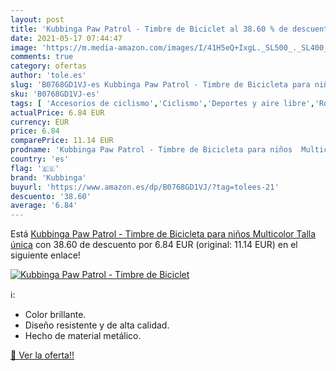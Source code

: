 ```yaml
---
layout: post
title: 'Kubbinga Paw Patrol - Timbre de Biciclet al 38.60 % de descuento'
date: 2021-05-17 07:44:47
image: 'https://m.media-amazon.com/images/I/41H5eQ+IxgL._SL500_._SL400_.jpg'
comments: true
category: ofertas
author: 'tole.es'
slug: 'B0768GD1VJ-es Kubbinga Paw Patrol - Timbre de Bicicleta para niños...'
sku: 'B0768GD1VJ-es'
tags: [ 'Accesorios de ciclismo','Ciclismo','Deportes y aire libre','Ropa y equipo para deportes','Timbres de ciclismo','bicicleta','kubbinga', ]
actualPrice: 6.84 EUR
currency: EUR
price: 6.84
comparePrice: 11.14 EUR
prodname: 'Kubbinga Paw Patrol - Timbre de Bicicleta para niños  Multicolor  Talla única'
country: 'es'
flag: '🇪🇸'
brand: 'Kubbinga'
buyurl: 'https://www.amazon.es/dp/B0768GD1VJ/?tag=tolees-21'
descuento: '38.60'
average: '6.84'
---
```


Está [Kubbinga Paw Patrol - Timbre de Bicicleta para niños  Multicolor  Talla única](https://www.amazon.es/dp/B0768GD1VJ/?tag=tolees-21) con 38.60 de descuento por 6.84 EUR (original: 11.14 EUR) en el siguiente enlace!

[![Kubbinga Paw Patrol - Timbre de Biciclet](https://m.media-amazon.com/images/I/41H5eQ+IxgL._SL500_._SL400_.jpg)](https://www.amazon.es/dp/B0768GD1VJ/?tag=tolees-21)

ℹ️:

- Color brillante.
- Diseño resistente y de alta calidad.
- Hecho de material metálico.

[🛒 Ver la oferta!!](https://www.amazon.es/dp/B0768GD1VJ/?tag=tolees-21)
